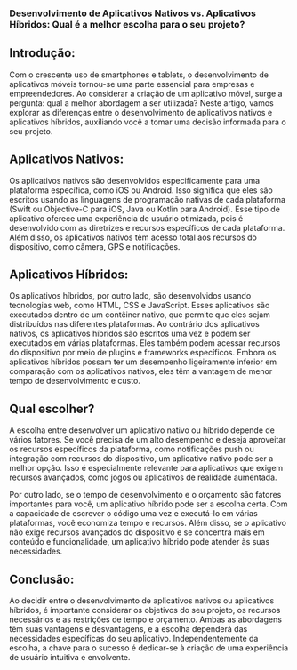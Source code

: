 ### Desenvolvimento de Aplicativos Nativos vs. Aplicativos Híbridos: Qual é a melhor escolha para o seu projeto?

## Introdução:
Com o crescente uso de smartphones e tablets, o desenvolvimento de aplicativos móveis tornou-se uma parte essencial para empresas e empreendedores. Ao considerar a criação de um aplicativo móvel, surge a pergunta: qual a melhor abordagem a ser utilizada? Neste artigo, vamos explorar as diferenças entre o desenvolvimento de aplicativos nativos e aplicativos híbridos, auxiliando você a tomar uma decisão informada para o seu projeto.

## Aplicativos Nativos:
Os aplicativos nativos são desenvolvidos especificamente para uma plataforma específica, como iOS ou Android. Isso significa que eles são escritos usando as linguagens de programação nativas de cada plataforma (Swift ou Objective-C para iOS, Java ou Kotlin para Android). Esse tipo de aplicativo oferece uma experiência de usuário otimizada, pois é desenvolvido com as diretrizes e recursos específicos de cada plataforma. Além disso, os aplicativos nativos têm acesso total aos recursos do dispositivo, como câmera, GPS e notificações.

## Aplicativos Híbridos:
Os aplicativos híbridos, por outro lado, são desenvolvidos usando tecnologias web, como HTML, CSS e JavaScript. Esses aplicativos são executados dentro de um contêiner nativo, que permite que eles sejam distribuídos nas diferentes plataformas. Ao contrário dos aplicativos nativos, os aplicativos híbridos são escritos uma vez e podem ser executados em várias plataformas. Eles também podem acessar recursos do dispositivo por meio de plugins e frameworks específicos. Embora os aplicativos híbridos possam ter um desempenho ligeiramente inferior em comparação com os aplicativos nativos, eles têm a vantagem de menor tempo de desenvolvimento e custo.

## Qual escolher?
A escolha entre desenvolver um aplicativo nativo ou híbrido depende de vários fatores. Se você precisa de um alto desempenho e deseja aproveitar os recursos específicos da plataforma, como notificações push ou integração com recursos do dispositivo, um aplicativo nativo pode ser a melhor opção. Isso é especialmente relevante para aplicativos que exigem recursos avançados, como jogos ou aplicativos de realidade aumentada.

Por outro lado, se o tempo de desenvolvimento e o orçamento são fatores importantes para você, um aplicativo híbrido pode ser a escolha certa. Com a capacidade de escrever o código uma vez e executá-lo em várias plataformas, você economiza tempo e recursos. Além disso, se o aplicativo não exige recursos avançados do dispositivo e se concentra mais em conteúdo e funcionalidade, um aplicativo híbrido pode atender às suas necessidades.

## Conclusão:
Ao decidir entre o desenvolvimento de aplicativos nativos ou aplicativos híbridos, é importante considerar os objetivos do seu projeto, os recursos necessários e as restrições de tempo e orçamento. Ambas as abordagens têm suas vantagens e desvantagens, e a escolha dependerá das necessidades específicas do seu aplicativo. Independentemente da escolha, a chave para o sucesso é dedicar-se à criação de uma experiência de usuário intuitiva e envolvente.
